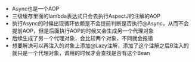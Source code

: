 - Async也是一个AOP
- 三级缓存里面的lambda表达式只会去执行AspectJ的注解的AOP
- 执行Async的时候出现循环依赖是不会提前判断是否执行@Async，从而不会提前AOP，但是后面执行AOP的时候又会生成另一个代理对象
- 后续生成了另一个代理对象，会比较两个对象，不同就会报错
- 想要解决可以再注入的对象上添加@Lazy注解，添加了这个注解之后B注入的就只是一个代理对象，调用的时候才会查找是否有这个Bean